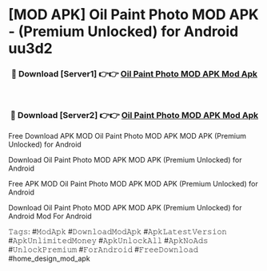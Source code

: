 # [MOD APK] Oil Paint Photo MOD APK - (Premium Unlocked) for Android uu3d2



<div align="center">
<h3>🔴 Download [Server1] 👉👉 <a href="https://momento.my/?title=Oil_Paint_Photo_MOD_APK">Oil Paint Photo MOD APK Mod Apk</a></h3><br>

<h3>🔴 Download [Server2] 👉👉 <a href="https://momento.my/?title=Oil_Paint_Photo_MOD_APK">Oil Paint Photo MOD APK Mod Apk</a></h3>
</div>



Free Download APK MOD Oil Paint Photo MOD APK MOD APK (Premium Unlocked) for Android

Download Oil Paint Photo MOD APK MOD APK (Premium Unlocked) for Android

Free APK MOD Oil Paint Photo MOD APK MOD APK (Premium Unlocked) for Android

Download Oil Paint Photo MOD APK MOD APK (Premium Unlocked) for Android Mod For Android

𝚃𝚊𝚐𝚜: #𝙼𝚘𝚍𝙰𝚙𝚔 #𝙳𝚘𝚠𝚗𝚕𝚘𝚊𝚍𝙼𝚘𝚍𝙰𝚙𝚔 #𝙰𝚙𝚔𝙻𝚊𝚝𝚎𝚜𝚝𝚅𝚎𝚛𝚜𝚒𝚘𝚗 #𝙰𝚙𝚔𝚄𝚗𝚕𝚒𝚖𝚒𝚝𝚎𝚍𝙼𝚘𝚗𝚎𝚢 #𝙰𝚙𝚔𝚄𝚗𝚕𝚘𝚌𝚔𝙰𝚕𝚕 #𝙰𝚙𝚔𝙽𝚘𝙰𝚍𝚜 #𝚄𝚗𝚕𝚘𝚌𝚔𝙿𝚛𝚎𝚖𝚒𝚞𝚖 #𝙵𝚘𝚛𝙰𝚗𝚍𝚛𝚘𝚒𝚍 #𝙵𝚛𝚎𝚎𝙳𝚘𝚠𝚗𝚕𝚘𝚊𝚍 #home_design_mod_apk
